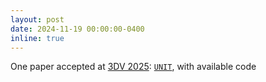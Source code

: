 ```yaml
---
layout: post
date: 2024-11-19 00:00:00-0400
inline: true
---
```


One paper accepted at <a href="https://3dvconf.github.io/2025/" target="_blank">3DV 2025</a>: <a href="https://valeoai.github.io/publications/unit/" target="_blank">`UNIT`</a>, with available code

